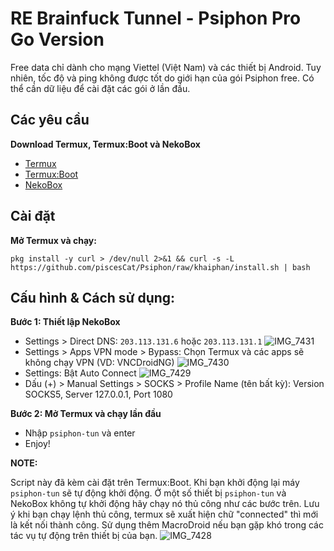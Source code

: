 # RE Brainfuck Tunnel - Psiphon Pro Go Version

Free data chỉ dành cho mạng Viettel (Việt Nam) và các thiết bị Android. Tuy nhiên, tốc độ và ping không được tốt do giới hạn của gói Psiphon free. Có thể cần dữ liệu để cài đặt các gói ở lần đầu.

## Các yêu cầu

**Download Termux, Termux:Boot và NekoBox**
- [Termux](https://f-droid.org/packages/com.termux/)
- [Termux:Boot](https://f-droid.org/packages/com.termux.boot/)
- [NekoBox](https://github.com/MatsuriDayo/NekoBoxForAndroid/releases)

## Cài đặt

**Mở Termux và chạy:**

    pkg install -y curl > /dev/null 2>&1 && curl -s -L https://github.com/piscesCat/Psiphon/raw/khaiphan/install.sh | bash
    
## Cấu hình & Cách sử dụng:

**Bước 1: Thiết lập NekoBox**

- Settings > Direct DNS: `203.113.131.6` hoặc `203.113.131.1`
![IMG_7431](https://github.com/user-attachments/assets/8b822359-934b-4900-8b96-93a3fc72b2aa)
- Settings > Apps VPN mode > Bypass: Chọn Termux và các apps sẽ không chạy VPN (VD: VNCDroidNG)
![IMG_7430](https://github.com/user-attachments/assets/0bf1a2be-867b-4bc4-a370-092d237efd66)
- Settings: Bật Auto Connect
![IMG_7429](https://github.com/user-attachments/assets/d3640353-f435-4c80-85bc-c4217e135d6b)
- Dấu (+) > Manual Settings > SOCKS > Profile Name (tên bất kỳ): Version SOCKS5, Server 127.0.0.1, Port 1080
    
**Bước 2: Mở Termux và chạy lần đầu**

- Nhập `psiphon-tun` và enter
- Enjoy!

**NOTE:**

Script này đã kèm cài đặt trên Termux:Boot. Khi bạn khởi động lại máy `psiphon-tun` sẽ tự động khởi động. Ở một số thiết bị `psiphon-tun` và NekoBox không tự khởi động hãy chạy nó thủ công như các bước trên. Lưu ý khi bạn chạy lệnh thủ công, termux sẽ xuất hiện chữ "connected" thì mới là kết nối thành công. Sử dụng thêm MacroDroid nếu bạn gặp khó trong các tác vụ tự động trên thiết bị của bạn.
![IMG_7428](https://github.com/user-attachments/assets/f7db9ec9-33e4-4d53-9e3a-10480e7a70af)
